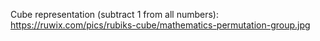 Cube representation (subtract 1 from all numbers):
https://ruwix.com/pics/rubiks-cube/mathematics-permutation-group.jpg
